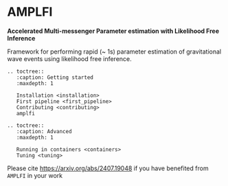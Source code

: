 AMPLFI
======
**Accelerated Multi-messenger Parameter estimation with Likelihood Free Inference**

Framework for performing rapid (~ 1s) parameter estimation of gravitational wave events using likelihood free inference.

```{eval-rst}
.. toctree::
   :caption: Getting started
   :maxdepth: 1

   Installation <installation>
   First pipeline <first_pipeline>
   Contributing <contributing>
   amplfi

.. toctree::
   :caption: Advanced
   :maxdepth: 1

   Running in containers <containers>
   Tuning <tuning>
```

Please cite https://arxiv.org/abs/2407.19048 if you have benefited from `AMPLFI` in your work
